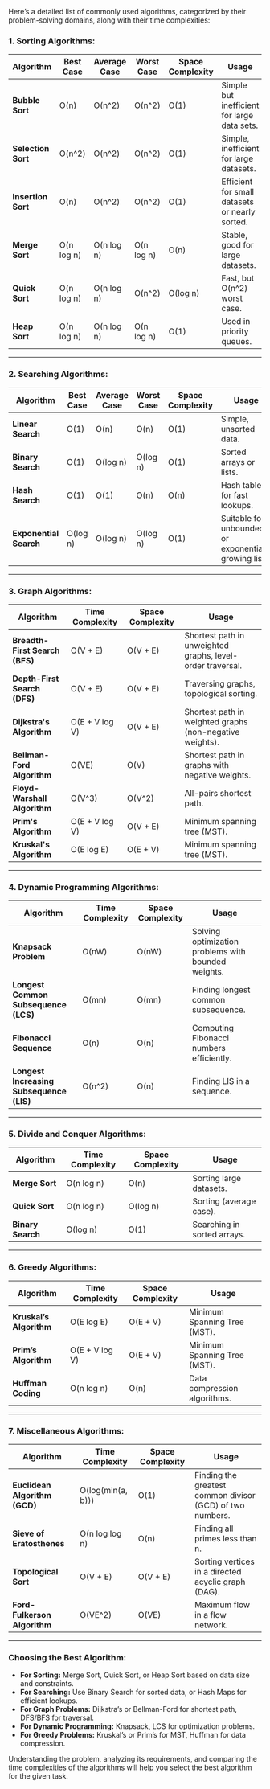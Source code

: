 Here’s a detailed list of commonly used algorithms, categorized by their problem-solving domains, along with their time complexities:

### **1. Sorting Algorithms:**

| **Algorithm**       | **Best Case**    | **Average Case**  | **Worst Case**     | **Space Complexity** | **Usage**                                         |
|---------------------|------------------|-------------------|--------------------|----------------------|--------------------------------------------------|
| **Bubble Sort**      | O(n)             | O(n^2)            | O(n^2)             | O(1)                 | Simple but inefficient for large data sets.     |
| **Selection Sort**   | O(n^2)           | O(n^2)            | O(n^2)             | O(1)                 | Simple, inefficient for large datasets.         |
| **Insertion Sort**   | O(n)             | O(n^2)            | O(n^2)             | O(1)                 | Efficient for small datasets or nearly sorted.  |
| **Merge Sort**       | O(n log n)       | O(n log n)        | O(n log n)         | O(n)                 | Stable, good for large datasets.                |
| **Quick Sort**       | O(n log n)       | O(n log n)        | O(n^2)             | O(log n)             | Fast, but O(n^2) worst case.                    |
| **Heap Sort**        | O(n log n)       | O(n log n)        | O(n log n)         | O(1)                 | Used in priority queues.                        |

---

### **2. Searching Algorithms:**

| **Algorithm**        | **Best Case**    | **Average Case**  | **Worst Case**     | **Space Complexity** | **Usage**                                             |
|----------------------|------------------|-------------------|--------------------|----------------------|------------------------------------------------------|
| **Linear Search**     | O(1)             | O(n)              | O(n)               | O(1)                 | Simple, unsorted data.                               |
| **Binary Search**     | O(1)             | O(log n)          | O(log n)           | O(1)                 | Sorted arrays or lists.                              |
| **Hash Search**       | O(1)             | O(1)              | O(n)               | O(n)                 | Hash tables for fast lookups.                        |
| **Exponential Search**| O(log n)         | O(log n)          | O(log n)           | O(1)                 | Suitable for unbounded or exponentially growing lists. |

---

### **3. Graph Algorithms:**

| **Algorithm**              | **Time Complexity**  | **Space Complexity** | **Usage**                                     |
|----------------------------|----------------------|----------------------|----------------------------------------------|
| **Breadth-First Search (BFS)** | O(V + E)            | O(V + E)             | Shortest path in unweighted graphs, level-order traversal. |
| **Depth-First Search (DFS)**  | O(V + E)            | O(V + E)             | Traversing graphs, topological sorting.     |
| **Dijkstra's Algorithm**     | O(E + V log V)       | O(V + E)             | Shortest path in weighted graphs (non-negative weights). |
| **Bellman-Ford Algorithm**   | O(VE)                | O(V)                  | Shortest path in graphs with negative weights. |
| **Floyd-Warshall Algorithm** | O(V^3)               | O(V^2)               | All-pairs shortest path.                    |
| **Prim's Algorithm**         | O(E + V log V)       | O(V + E)             | Minimum spanning tree (MST).                 |
| **Kruskal's Algorithm**      | O(E log E)           | O(E + V)             | Minimum spanning tree (MST).                 |

---

### **4. Dynamic Programming Algorithms:**

| **Algorithm**                 | **Time Complexity**  | **Space Complexity** | **Usage**                                         |
|-------------------------------|----------------------|----------------------|--------------------------------------------------|
| **Knapsack Problem**           | O(nW)               | O(nW)                | Solving optimization problems with bounded weights. |
| **Longest Common Subsequence (LCS)** | O(mn)             | O(mn)                | Finding longest common subsequence.              |
| **Fibonacci Sequence**         | O(n)                | O(n)                 | Computing Fibonacci numbers efficiently.          |
| **Longest Increasing Subsequence (LIS)** | O(n^2)         | O(n)                 | Finding LIS in a sequence.                       |

---

### **5. Divide and Conquer Algorithms:**

| **Algorithm**                 | **Time Complexity**  | **Space Complexity** | **Usage**                                     |
|-------------------------------|----------------------|----------------------|----------------------------------------------|
| **Merge Sort**                 | O(n log n)          | O(n)                 | Sorting large datasets.                      |
| **Quick Sort**                 | O(n log n)          | O(log n)             | Sorting (average case).                      |
| **Binary Search**              | O(log n)            | O(1)                 | Searching in sorted arrays.                  |

---

### **6. Greedy Algorithms:**

| **Algorithm**                 | **Time Complexity**  | **Space Complexity** | **Usage**                                      |
|-------------------------------|----------------------|----------------------|-----------------------------------------------|
| **Kruskal’s Algorithm**        | O(E log E)           | O(E + V)             | Minimum Spanning Tree (MST).                  |
| **Prim’s Algorithm**           | O(E + V log V)       | O(E + V)             | Minimum Spanning Tree (MST).                  |
| **Huffman Coding**             | O(n log n)           | O(n)                 | Data compression algorithms.                  |

---


### **7. Miscellaneous Algorithms:**

| **Algorithm**                 | **Time Complexity**  | **Space Complexity** | **Usage**                                          |
|-------------------------------|----------------------|----------------------|---------------------------------------------------|
| **Euclidean Algorithm (GCD)**  | O(log(min(a, b)))    | O(1)                 | Finding the greatest common divisor (GCD) of two numbers. |
| **Sieve of Eratosthenes**      | O(n log log n)       | O(n)                 | Finding all primes less than n.                   |
| **Topological Sort**           | O(V + E)             | O(V + E)             | Sorting vertices in a directed acyclic graph (DAG). |
| **Ford-Fulkerson Algorithm**   | O(VE^2)              | O(VE)                | Maximum flow in a flow network.                   |

---

### **Choosing the Best Algorithm:**
- **For Sorting:** Merge Sort, Quick Sort, or Heap Sort based on data size and constraints.
- **For Searching:** Use Binary Search for sorted data, or Hash Maps for efficient lookups.
- **For Graph Problems:** Dijkstra’s or Bellman-Ford for shortest path, DFS/BFS for traversal.
- **For Dynamic Programming:** Knapsack, LCS for optimization problems.
- **For Greedy Problems:** Kruskal’s or Prim’s for MST, Huffman for data compression.

Understanding the problem, analyzing its requirements, and comparing the time complexities of the algorithms will help you select the best algorithm for the given task.